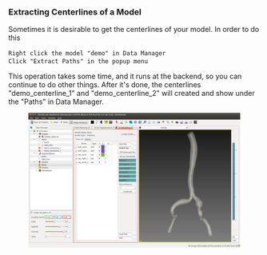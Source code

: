 ### Extracting Centerlines of a Model ###

Sometimes it is desirable to get the centerlines of your model. In order to do this
	
	Right click the model "demo" in Data Manager
	Click "Extract Paths" in the popup menu

This operation takes some time, and it runs at the backend, so you can continue to do other things. After it's done, the centerlines "demo\_centerline\_1" and "demo\_centerline_2" will created and show under the "Paths" in Data Manager.

<figure>
  <img class="svImg svImgXl"  src="documentation/modeling/imgs/polydata/extractcenterlines.png"> 
  <figcaption class="svCaption" ></figcaption>
</figure>

